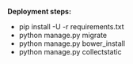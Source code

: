 **Deployment steps:**
- pip install -U -r requirements.txt
- python manage.py migrate
- python manage.py bower_install
- python manage.py collectstatic